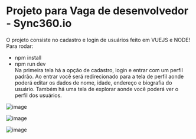 # Projeto para Vaga de desenvolvedor - Sync360.io
O projeto consiste no cadastro e login de usuários feito em VUEJS e NODE! Para rodar:
- npm install
- npm run dev <br>
Na primeira tela há a opção de cadastro, login e entrar com um perfil padrão. Ao entrar você será redirecionado para a tela de perfil aonde poderá editar os dados de nome, idade, endereço e biografia do usuário.
Também há uma tela de explorar aonde você poderá ver o perfil dos usuários.

![image](https://github.com/Aryel15/sync-front/assets/69636549/c78acc0e-f8b8-4167-a346-b68adf04569d)

![image](https://github.com/Aryel15/sync-front/assets/69636549/8a622d7a-d8f9-4891-95fb-ec621d32d066)

![image](https://github.com/Aryel15/sync-front/assets/69636549/186dad71-5244-4e32-9a5b-3539e53dd8db)

